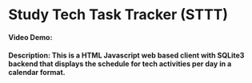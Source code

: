 # Study Tech Task Tracker (STTT)
#### Video Demo:  <URL HERE>
#### Description: This is a HTML Javascript web based client with SQLite3 backend that displays the schedule for tech activities per day in a calendar format.
